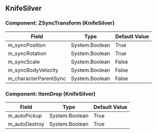 ## KnifeSilver

### Component: ZSyncTransform (KnifeSilver)

|Field|Type|Default Value|
|---|---|---|
|m_syncPosition|System.Boolean|True|
|m_syncRotation|System.Boolean|True|
|m_syncScale|System.Boolean|False|
|m_syncBodyVelocity|System.Boolean|False|
|m_characterParentSync|System.Boolean|False|

### Component: ItemDrop (KnifeSilver)

|Field|Type|Default Value|
|---|---|---|
|m_autoPickup|System.Boolean|True|
|m_autoDestroy|System.Boolean|True|

